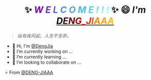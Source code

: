 <h1 align="center">
    ✨
	<i><b>
        <font color="#7400b8">W</font>
        <font color="#6930c3">E</font>
        <font color="#5e60ce">L</font>
        <font color="#5390d9">C</font>
        <font color="#4ea8de">O</font>
        <font color="#48bfe3">M</font>
        <font color="#56cfe1">E</font>
        <font color="#64dfdf">!</font>
        <font color="#72efdd">!</font>
        <font color="#80ffdb">!</font>
    </b></i>
	✨ 😄
	<i>
		I'm
		<a href="https://github.com/DENG-JIAAA" target="_blank">
            <font color="#03071e">D</font><font color="#370617">E</font><font color="#6a040f">N</font><font color="#9d0208">G</font><font color="#d00000">_</font><font color="#dc2f02">J</font><font color="#e85d04">I</font><font color="#f48c06">A</font><font color="#faa307">A</font><font color="#ffba08">A</font>
		</a>
	</i>
</h1>

> _纵有疾风起，人生不言弃。_
<!--
**dengjia-lib/dengjia-lib** is a ✨ _special_ ✨ repository because its `README.md` (this file) appears on your GitHub profile.

Here are some ideas to get you started:

- 🔭 I’m currently working on ...
- 🌱 I’m currently learning ...
- 👯 I’m looking to collaborate on ...
- 🤔 I’m looking for help with ...
- 💬 Ask me about ...
- 📫 How to reach me: ...
- 😄 Pronouns: ...
- ⚡ Fun fact: ...
-->

- 👋 Hi, I'm [@DengJia](https://github.com/DENG-JIAAA)
- 🔭 I’m currently working on ...
- 🌱 I’m currently learning ...
- 👯 I’m looking to collaborate on ...

<!-- 访客数目统计 -->
<!--<h2 align="center">Github stats :bar_chart:</h2>
<h4 align="center">Visitor's count :eyes:</h4>
<p align="center"><img src="https://profile-counter.glitch.me/{DENG-JIAAA}/count.svg" alt="AnhellO :: Visitor's Count" /></p>-->


⭐️ From [@DENG-JIAAA](https://github.com/DENG-JIAAA)

